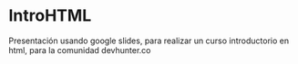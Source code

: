 # IntroHTML
Presentación usando google slides, para realizar un curso introductorio en html, para la comunidad devhunter.co
